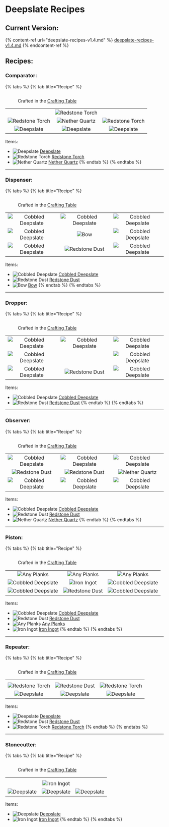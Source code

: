 # Deepslate Recipes

## Current Version:

{% content-ref url="deepslate-recipes-v1.4.md" %}
[deepslate-recipes-v1.4.md](deepslate-recipes-v1.4.md)
{% endcontent-ref %}

## Recipes:

### **Comparator:**

{% tabs %}
{% tab title="Recipe" %}
<figure><img src="https://minecraft.wiki/images/thumb/Crafting_Table_JE4_BE3.png/150px-Crafting_Table_JE4_BE3.png?5767f" alt=""><figcaption><p>Crafted in the <a href="https://minecraft.wiki/w/Crafting_Table">Crafting Table</a></p></figcaption></figure>

|                                                                                                                 |                                                                                                                 |                                                                                                                 |
| :-------------------------------------------------------------------------------------------------------------: | :-------------------------------------------------------------------------------------------------------------: | :-------------------------------------------------------------------------------------------------------------: |
|                                                                                                                 |         ![Redstone Torch](https://minecraft.wiki/images/On_Redstone_Torch_\(texture\)_JE1_BE1.png?56827)        |                                                                                                                 |
|         ![Redstone Torch](https://minecraft.wiki/images/On_Redstone_Torch_\(texture\)_JE1_BE1.png?56827)        |                 ![Nether Quartz](https://minecraft.wiki/images/Nether_Quartz_JE2_BE2.png?d0049)                 |         ![Redstone Torch](https://minecraft.wiki/images/On_Redstone_Torch_\(texture\)_JE1_BE1.png?56827)        |
| ![Deepslate](https://minecraft.wiki/images/thumb/Deepslate_\(UD\)_JE3.png/120px-Deepslate_\(UD\)_JE3.png?7635f) | ![Deepslate](https://minecraft.wiki/images/thumb/Deepslate_\(UD\)_JE3.png/120px-Deepslate_\(UD\)_JE3.png?7635f) | ![Deepslate](https://minecraft.wiki/images/thumb/Deepslate_\(UD\)_JE3.png/120px-Deepslate_\(UD\)_JE3.png?7635f) |

Items:

* <img src="https://minecraft.wiki/images/thumb/Deepslate_(UD)_JE3.png/120px-Deepslate_(UD)_JE3.png?7635f" alt="Deepslate" data-size="line"> [Deepslate](https://minecraft.wiki/w/Deepslate)
* <img src="https://minecraft.wiki/images/On_Redstone_Torch_(texture)_JE1_BE1.png?56827" alt="Redstone Torch" data-size="line"> [Redstone Torch](https://minecraft.wiki/w/Redstone_Torch)
* <img src="https://minecraft.wiki/images/Nether_Quartz_JE2_BE2.png?d0049" alt="Nether Quartz" data-size="line"> [Nether Quartz](https://minecraft.wiki/w/Nether_Quartz)
{% endtab %}
{% endtabs %}

***

### **Dispenser:**

{% tabs %}
{% tab title="Recipe" %}
<figure><img src="https://minecraft.wiki/images/thumb/Crafting_Table_JE4_BE3.png/150px-Crafting_Table_JE4_BE3.png?5767f" alt=""><figcaption><p>Crafted in the <a href="https://minecraft.wiki/w/Crafting_Table">Crafting Table</a></p></figcaption></figure>

|                                                                                                                   |                                                                                                                       |                                                                                                                   |
| :---------------------------------------------------------------------------------------------------------------: | :-------------------------------------------------------------------------------------------------------------------: | :---------------------------------------------------------------------------------------------------------------: |
| ![Cobbled Deepslate](https://minecraft.wiki/images/thumb/Cobbled_Deepslate.png/150px-Cobbled_Deepslate.png?86523) |   ![Cobbled Deepslate](https://minecraft.wiki/images/thumb/Cobbled_Deepslate.png/150px-Cobbled_Deepslate.png?86523)   | ![Cobbled Deepslate](https://minecraft.wiki/images/thumb/Cobbled_Deepslate.png/150px-Cobbled_Deepslate.png?86523) |
| ![Cobbled Deepslate](https://minecraft.wiki/images/thumb/Cobbled_Deepslate.png/150px-Cobbled_Deepslate.png?86523) |                              ![Bow](https://minecraft.wiki/images/Bow_JE2_BE1.png?c428a)                              | ![Cobbled Deepslate](https://minecraft.wiki/images/thumb/Cobbled_Deepslate.png/150px-Cobbled_Deepslate.png?86523) |
| ![Cobbled Deepslate](https://minecraft.wiki/images/thumb/Cobbled_Deepslate.png/150px-Cobbled_Deepslate.png?86523) | ![Redstone Dust](https://minecraft.wiki/images/thumb/Redstone_Dust_JE2_BE2.png/150px-Redstone_Dust_JE2_BE2.png?8cf17) | ![Cobbled Deepslate](https://minecraft.wiki/images/thumb/Cobbled_Deepslate.png/150px-Cobbled_Deepslate.png?86523) |

Items:

* <img src="https://minecraft.wiki/images/thumb/Cobbled_Deepslate.png/150px-Cobbled_Deepslate.png?86523" alt="Cobbled Deepslate" data-size="line"> [Cobbled Deepslate](https://minecraft.wiki/w/Cobbled_Deepslate)
* <img src="https://minecraft.wiki/images/thumb/Redstone_Dust_JE2_BE2.png/150px-Redstone_Dust_JE2_BE2.png?8cf17" alt="Redstone Dust" data-size="line"> [Redstone Dust](https://minecraft.wiki/w/Redstone_Dust)
* <img src="https://minecraft.wiki/images/Bow_JE2_BE1.png?c428a" alt="Bow" data-size="line"> [Bow](https://minecraft.wiki/w/Bow)
{% endtab %}
{% endtabs %}

***

### **Dropper:**

{% tabs %}
{% tab title="Recipe" %}
<figure><img src="https://minecraft.wiki/images/thumb/Crafting_Table_JE4_BE3.png/150px-Crafting_Table_JE4_BE3.png?5767f" alt=""><figcaption><p>Crafted in the <a href="https://minecraft.wiki/w/Crafting_Table">Crafting Table</a></p></figcaption></figure>

|                                                                                                                   |                                                                                                                       |                                                                                                                   |
| :---------------------------------------------------------------------------------------------------------------: | :-------------------------------------------------------------------------------------------------------------------: | :---------------------------------------------------------------------------------------------------------------: |
| ![Cobbled Deepslate](https://minecraft.wiki/images/thumb/Cobbled_Deepslate.png/150px-Cobbled_Deepslate.png?86523) |   ![Cobbled Deepslate](https://minecraft.wiki/images/thumb/Cobbled_Deepslate.png/150px-Cobbled_Deepslate.png?86523)   | ![Cobbled Deepslate](https://minecraft.wiki/images/thumb/Cobbled_Deepslate.png/150px-Cobbled_Deepslate.png?86523) |
| ![Cobbled Deepslate](https://minecraft.wiki/images/thumb/Cobbled_Deepslate.png/150px-Cobbled_Deepslate.png?86523) |                                                                                                                       | ![Cobbled Deepslate](https://minecraft.wiki/images/thumb/Cobbled_Deepslate.png/150px-Cobbled_Deepslate.png?86523) |
| ![Cobbled Deepslate](https://minecraft.wiki/images/thumb/Cobbled_Deepslate.png/150px-Cobbled_Deepslate.png?86523) | ![Redstone Dust](https://minecraft.wiki/images/thumb/Redstone_Dust_JE2_BE2.png/150px-Redstone_Dust_JE2_BE2.png?8cf17) | ![Cobbled Deepslate](https://minecraft.wiki/images/thumb/Cobbled_Deepslate.png/150px-Cobbled_Deepslate.png?86523) |

Items:

* <img src="https://minecraft.wiki/images/thumb/Cobbled_Deepslate.png/150px-Cobbled_Deepslate.png?86523" alt="Cobbled Deepslate" data-size="line"> [Cobbled Deepslate](https://minecraft.wiki/w/Cobbled_Deepslate)
* <img src="https://minecraft.wiki/images/thumb/Redstone_Dust_JE2_BE2.png/150px-Redstone_Dust_JE2_BE2.png?8cf17" alt="Redstone Dust" data-size="line"> [Redstone Dust](https://minecraft.wiki/w/Redstone_Dust)
{% endtab %}
{% endtabs %}

***

### **Observer:**

{% tabs %}
{% tab title="Recipe" %}
<figure><img src="https://minecraft.wiki/images/thumb/Crafting_Table_JE4_BE3.png/150px-Crafting_Table_JE4_BE3.png?5767f" alt=""><figcaption><p>Crafted in the <a href="https://minecraft.wiki/w/Crafting_Table">Crafting Table</a></p></figcaption></figure>

|                                                                                                                       |                                                                                                                       |                                                                                                                   |
| :-------------------------------------------------------------------------------------------------------------------: | :-------------------------------------------------------------------------------------------------------------------: | :---------------------------------------------------------------------------------------------------------------: |
|   ![Cobbled Deepslate](https://minecraft.wiki/images/thumb/Cobbled_Deepslate.png/150px-Cobbled_Deepslate.png?86523)   |   ![Cobbled Deepslate](https://minecraft.wiki/images/thumb/Cobbled_Deepslate.png/150px-Cobbled_Deepslate.png?86523)   | ![Cobbled Deepslate](https://minecraft.wiki/images/thumb/Cobbled_Deepslate.png/150px-Cobbled_Deepslate.png?86523) |
| ![Redstone Dust](https://minecraft.wiki/images/thumb/Redstone_Dust_JE2_BE2.png/150px-Redstone_Dust_JE2_BE2.png?8cf17) | ![Redstone Dust](https://minecraft.wiki/images/thumb/Redstone_Dust_JE2_BE2.png/150px-Redstone_Dust_JE2_BE2.png?8cf17) |                  ![Nether Quartz](https://minecraft.wiki/images/Nether_Quartz_JE2_BE2.png?d0049)                  |
|   ![Cobbled Deepslate](https://minecraft.wiki/images/thumb/Cobbled_Deepslate.png/150px-Cobbled_Deepslate.png?86523)   |   ![Cobbled Deepslate](https://minecraft.wiki/images/thumb/Cobbled_Deepslate.png/150px-Cobbled_Deepslate.png?86523)   | ![Cobbled Deepslate](https://minecraft.wiki/images/thumb/Cobbled_Deepslate.png/150px-Cobbled_Deepslate.png?86523) |

Items:

* <img src="https://minecraft.wiki/images/thumb/Cobbled_Deepslate.png/150px-Cobbled_Deepslate.png?86523" alt="Cobbled Deepslate" data-size="line"> [Cobbled Deepslate](https://minecraft.wiki/w/Cobbled_Deepslate)
* <img src="https://minecraft.wiki/images/thumb/Redstone_Dust_JE2_BE2.png/150px-Redstone_Dust_JE2_BE2.png?8cf17" alt="Redstone Dust" data-size="line"> [Redstone Dust](https://minecraft.wiki/w/Redstone_Dust)
* <img src="https://minecraft.wiki/images/Nether_Quartz_JE2_BE2.png?d0049" alt="Nether Quartz" data-size="line"> [Nether Quartz](https://minecraft.wiki/w/Nether_Quartz)
{% endtab %}
{% endtabs %}

***

### **Piston:**

{% tabs %}
{% tab title="Recipe" %}
<figure><img src="https://minecraft.wiki/images/thumb/Crafting_Table_JE4_BE3.png/150px-Crafting_Table_JE4_BE3.png?5767f" alt=""><figcaption><p>Crafted in the <a href="https://minecraft.wiki/w/Crafting_Table">Crafting Table</a></p></figcaption></figure>

|                                                                                                                   |                                                                                                                       |                                                                                                                   |
| :---------------------------------------------------------------------------------------------------------------: | :-------------------------------------------------------------------------------------------------------------------: | :---------------------------------------------------------------------------------------------------------------: |
|            ![Any Planks](https://minecraft.wiki/images/thumb/Oak_Planks.png/150px-Oak_Planks.png?d9efa)           |              ![Any Planks](https://minecraft.wiki/images/thumb/Oak_Planks.png/150px-Oak_Planks.png?d9efa)             |            ![Any Planks](https://minecraft.wiki/images/thumb/Oak_Planks.png/150px-Oak_Planks.png?d9efa)           |
| ![Cobbled Deepslate](https://minecraft.wiki/images/thumb/Cobbled_Deepslate.png/150px-Cobbled_Deepslate.png?86523) |                       ![Iron Ingot](https://minecraft.wiki/images/Iron_Ingot_JE3_BE2.png?849cb)                       | ![Cobbled Deepslate](https://minecraft.wiki/images/thumb/Cobbled_Deepslate.png/150px-Cobbled_Deepslate.png?86523) |
| ![Cobbled Deepslate](https://minecraft.wiki/images/thumb/Cobbled_Deepslate.png/150px-Cobbled_Deepslate.png?86523) | ![Redstone Dust](https://minecraft.wiki/images/thumb/Redstone_Dust_JE2_BE2.png/150px-Redstone_Dust_JE2_BE2.png?8cf17) | ![Cobbled Deepslate](https://minecraft.wiki/images/thumb/Cobbled_Deepslate.png/150px-Cobbled_Deepslate.png?86523) |

Items:

* <img src="https://minecraft.wiki/images/thumb/Cobbled_Deepslate.png/150px-Cobbled_Deepslate.png?86523" alt="Cobbled Deepslate" data-size="line"> [Cobbled Deepslate](https://minecraft.wiki/w/Cobbled_Deepslate)
* <img src="https://minecraft.wiki/images/thumb/Redstone_Dust_JE2_BE2.png/150px-Redstone_Dust_JE2_BE2.png?8cf17" alt="Redstone Dust" data-size="line"> [Redstone Dust](https://minecraft.wiki/w/Redstone_Dust)
* <img src="https://minecraft.wiki/images/thumb/Oak_Planks.png/150px-Oak_Planks.png?d9efa" alt="Any Planks" data-size="line"> [Any Planks](https://minecraft.wiki/w/Planks)
* <img src="https://minecraft.wiki/images/Iron_Ingot_JE3_BE2.png?849cb" alt="Iron Ingot" data-size="line"> [Iron Ingot](https://minecraft.wiki/w/Iron_Ingot)
{% endtab %}
{% endtabs %}

***

### **Repeater:**

{% tabs %}
{% tab title="Recipe" %}
<figure><img src="https://minecraft.wiki/images/thumb/Crafting_Table_JE4_BE3.png/150px-Crafting_Table_JE4_BE3.png?5767f" alt=""><figcaption><p>Crafted in the <a href="https://minecraft.wiki/w/Crafting_Table">Crafting Table</a></p></figcaption></figure>

|                                                                                                                 |                                                                                                                       |                                                                                                                 |
| :-------------------------------------------------------------------------------------------------------------: | :-------------------------------------------------------------------------------------------------------------------: | :-------------------------------------------------------------------------------------------------------------: |
|                                                                                                                 |                                                                                                                       |                                                                                                                 |
|         ![Redstone Torch](https://minecraft.wiki/images/On_Redstone_Torch_\(texture\)_JE1_BE1.png?56827)        | ![Redstone Dust](https://minecraft.wiki/images/thumb/Redstone_Dust_JE2_BE2.png/150px-Redstone_Dust_JE2_BE2.png?8cf17) |         ![Redstone Torch](https://minecraft.wiki/images/On_Redstone_Torch_\(texture\)_JE1_BE1.png?56827)        |
| ![Deepslate](https://minecraft.wiki/images/thumb/Deepslate_\(UD\)_JE3.png/120px-Deepslate_\(UD\)_JE3.png?7635f) |    ![Deepslate](https://minecraft.wiki/images/thumb/Deepslate_\(UD\)_JE3.png/120px-Deepslate_\(UD\)_JE3.png?7635f)    | ![Deepslate](https://minecraft.wiki/images/thumb/Deepslate_\(UD\)_JE3.png/120px-Deepslate_\(UD\)_JE3.png?7635f) |

Items:

* <img src="https://minecraft.wiki/images/thumb/Deepslate_(UD)_JE3.png/120px-Deepslate_(UD)_JE3.png?7635f" alt="Deepslate" data-size="line"> [Deepslate](https://minecraft.wiki/w/Deepslate)
* <img src="https://minecraft.wiki/images/thumb/Redstone_Dust_JE2_BE2.png/150px-Redstone_Dust_JE2_BE2.png?8cf17" alt="Redstone Dust" data-size="line"> [Redstone Dust](https://minecraft.wiki/w/Redstone_Dust)
* <img src="https://minecraft.wiki/images/On_Redstone_Torch_(texture)_JE1_BE1.png?56827" alt="Redstone Torch" data-size="line"> [Redstone Torch](https://minecraft.wiki/w/Redstone_Torch)
{% endtab %}
{% endtabs %}

***

### **Stonecutter:**

{% tabs %}
{% tab title="Recipe" %}
<figure><img src="https://minecraft.wiki/images/thumb/Crafting_Table_JE4_BE3.png/150px-Crafting_Table_JE4_BE3.png?5767f" alt=""><figcaption><p>Crafted in the <a href="https://minecraft.wiki/w/Crafting_Table">Crafting Table</a></p></figcaption></figure>

|                                                                                                                 |                                                                                                                 |                                                                                                                 |
| :-------------------------------------------------------------------------------------------------------------: | :-------------------------------------------------------------------------------------------------------------: | :-------------------------------------------------------------------------------------------------------------: |
|                                                                                                                 |                                                                                                                 |                                                                                                                 |
|                                                                                                                 |                    ![Iron Ingot](https://minecraft.wiki/images/Iron_Ingot_JE3_BE2.png?849cb)                    |                                                                                                                 |
| ![Deepslate](https://minecraft.wiki/images/thumb/Deepslate_\(UD\)_JE3.png/120px-Deepslate_\(UD\)_JE3.png?7635f) | ![Deepslate](https://minecraft.wiki/images/thumb/Deepslate_\(UD\)_JE3.png/120px-Deepslate_\(UD\)_JE3.png?7635f) | ![Deepslate](https://minecraft.wiki/images/thumb/Deepslate_\(UD\)_JE3.png/120px-Deepslate_\(UD\)_JE3.png?7635f) |

Items:

* <img src="https://minecraft.wiki/images/thumb/Deepslate_(UD)_JE3.png/120px-Deepslate_(UD)_JE3.png?7635f" alt="Deepslate" data-size="line"> [Deepslate](https://minecraft.wiki/w/Deepslate)
* <img src="https://minecraft.wiki/images/Iron_Ingot_JE3_BE2.png?849cb" alt="Iron Ingot" data-size="line"> [Iron Ingot](https://minecraft.wiki/w/Iron_Ingot)
{% endtab %}
{% endtabs %}
